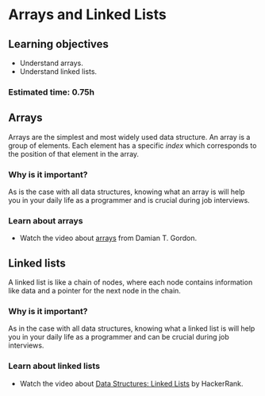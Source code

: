 #  Arrays and Linked Lists

## Learning objectives

- Understand arrays.
- Understand linked lists.

### Estimated time: 0.75h

## Arrays

Arrays are the simplest and most widely used data structure. An array is a group of elements. Each element has a specific *index* which corresponds to the position of that element in the array.

### Why is it important?

As is the case with all data structures, knowing what an array is will help you in your daily life as a programmer and is crucial during job interviews.

### Learn about arrays

- Watch the video about [arrays](https://www.youtube.com/watch?v=LcrwTBVCpYE) from Damian T. Gordon.

## Linked lists

A linked list is like a chain of nodes, where each node contains information like data and a pointer for the next node in the chain.



### Why is it important?

As in the case with all data structures, knowing what a linked list is will help you in your daily life as a programmer and can be crucial during job interviews.

### Learn about linked lists

- Watch the video about [Data Structures: Linked Lists](https://www.youtube.com/watch?v=njTh_OwMljA&list=RDCMUCOf7UPMHBjAavgD0Qw5q5ww&start_radio=1) by HackerRank.